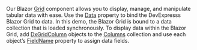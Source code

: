 Our Blazor [Grid](https://docs.devexpress.com/Blazor/DevExpress.Blazor.DxGrid) component allows you to display, manage, and manipulate tabular data with ease. Use the [Data](https://docs.devexpress.com/Blazor/DevExpress.Blazor.DxGrid.Data) property to bind the DevExpresss Blazor Grid to data. In this demo, the Blazor Grid is bound to a data collection that is loaded synchronously. To display data within the Blazor Grid, add [DxGridColumn](https://docs.devexpress.com/Blazor/DevExpress.Blazor.DxGridColumn) objects to the [Columns](https://docs.devexpress.com/Blazor/DevExpress.Blazor.DxGrid.Columns) collection and use each object’s [FieldName](https://docs.devexpress.com/Blazor/DevExpress.Blazor.DxGridColumn.FieldName) property to assign data fields. 
